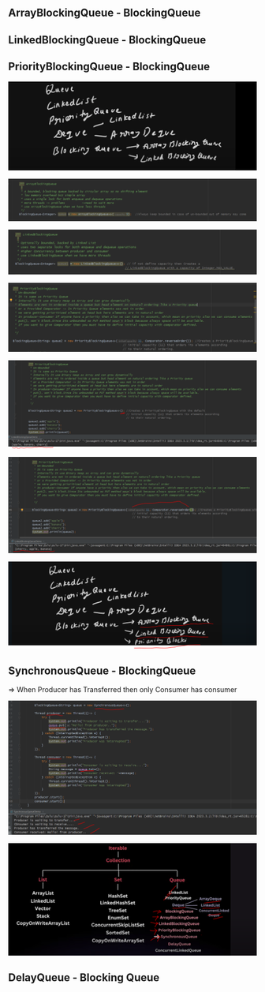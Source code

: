 
ArrayBlockingQueue - BlockingQueue
----------------------------------

LinkedBlockingQueue - BlockingQueue
-----------------------------------

PriorityBlockingQueue - BlockingQueue
-------------------------------------

![img.png](img.png)

![img_2.png](img_2.png)

![img_3.png](img_3.png)

![img_5.png](img_5.png)

![img_6.png](img_6.png)

![img_7.png](img_7.png)

![img_8.png](img_8.png)

SynchronousQueue - BlockingQueue
--------------------------------

=> When Producer has Transferred then only Consumer has consumer

![img_9.png](img_9.png)

![img_10.png](img_10.png)


DelayQueue - Blocking Queue
---------------------------

